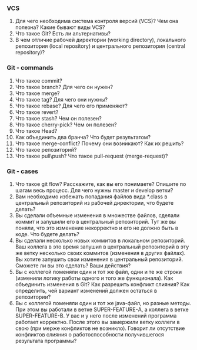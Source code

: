 ### VCS
1. Для чего необходима система контроля версий (VCS)? Чем она полезна? Какие бывают виды VCS?
1. Что такое Git? Есть ли альтернативы?
1. В чем отличие рабочей директории (working directory), локального репозитория (local repository) и центрального 
репозитория (central repository)?

### Git - commands
1. Что такое commit?
1. Что такое branch? Для чего он нужен?
1. Что такое merge?
1. Что такое tag? Для чего они нужны?
1. Что такое rebase? Для чего его применяют?
1. Что такое revert?
1. Что такое stash? Чем он полезен?
1. Что такое cherry-pick? Чем он полезен?
1. Что такое Head?
1. Как объединить два бранча? Что будет результатом?
1. Что такое merge-conflict? Почему они возникают? Как их решить?
1. Что такое репозиторий?
1. Что такое pull\push? Что такое pull-request (merge-request)?

### Git - cases
1. Что такое git flow? Расскажите, как вы его понимаете? Опишите по шагам весь процесс. Для чего нужны master и develop ветки?
1. Вам необходимо избежать попадания файлов вида *.class в центральный репозиторий из рабочей директории, что будете делать?
1. Вы сделали объемные изменения в множестве файлов, сделали коммит и запушили его в центральный репозиторий. Тут же вы поняли, что это изменение некорректно и его не должно быть в коде. Что будете делать?
1. Вы сделали несколько новых коммитов в локальном репозиторий. Ваш коллега в это время запушил в центральный репозиторий в эту же ветку несколько своих коммитов (изменения в других файлах).
Вы хотите запушить свои изменения в центральный репозиторий. Сможете ли вы это сделать? Ваши действия?
1. Вы с коллегой поменяли один и тот же файл, одни и те же строки (изменили логику работы одного и того же функционала). 
Как объединить изменения в Git? Как разрешить конфликт слияния? Как определить, чей вариант изменений должен остаться в репозитории?
1. Вы с коллегой поменяли один и тот же java-файл, но разные методы. При этом вы работали в ветке SUPER-FEATURE-А, а коллега в ветке SUPER-FEATURE-В. У вас и у него после изменений программа работает корректно. 
После этого вы замержили ветку коллеги в свою (при мерже конфликтов не возникло). Говорит ли отсутствие конфликтов слияния о работоспособности получившегося результата программы?